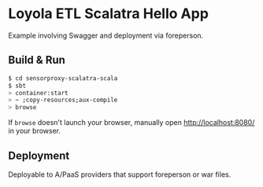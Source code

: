 # Loyola ETL Scalatra Hello App #

Example involving Swagger and deployment via foreperson.

## Build & Run ##

```sh
$ cd sensorproxy-scalatra-scala
$ sbt
> container:start
> ~ ;copy-resources;aux-compile
> browse
```

If `browse` doesn't launch your browser, manually open [http://localhost:8080/](http://localhost:8080/) in your browser.

## Deployment ##

Deployable to A/PaaS providers that support foreperson or war files.
